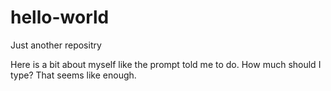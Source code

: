 # hello-world
Just another repositry

Here is a bit about myself like the prompt told me to do. How much should I type? That seems like enough.
